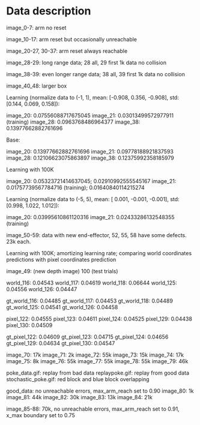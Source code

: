 # Data description

image_0-7: arm no reset

image_10-17: arm reset but occasionally unreachable

image_20-27, 30-37: arm reset always reachable

image_28-29: long range data; 28 all, 29 first 1k data no collision

image_38-39: even longer range data; 38 all, 39 first 1k data no collision

image_40_48: larger box

Learning (normalize data to (-1, 1), mean: [-0.908,  0.356, -0.908], std: [0.144, 0.069, 0.158]):

image_20: 0.07556088717675045
image_21: 0.03013499572977911 (training)
image_28: 0.0963768486964377
image_38: 0.13977662882761696

Base:

image_20: 0.13977662882761696
image_21: 0.09778188921837593
image_28: 0.12106623075863897
image_38: 0.12375992358185979

Learning with 100K

image_20: 0.05323721414637045; 0.02910992555545167
image_21: 0.01757739567784716 (training); 0.01640840114215274

Learning (normalize data to (-5, 5), mean: [ 0.001, -0.001, -0.001], std: [0.998, 1.022, 1.012]):

image_20: 0.03995610861120316
image_21: 0.02433286132548355 (training)

image_50-59: data with new end-effector, 52, 55, 58 have some defects. 23k each.


Learning with 100K; amortizing learning rate; comparing world coordinates predictions with pixel coordinates prediction

image_49: (new depth image) 100 (test trials)

world_116: 0.04543
world_117: 0.04619
world_118: 0.06644
world_125: 0.04556
world_126: 0.04447

gt_world_116: 0.04485
gt_world_117: 0.04453
gt_world_118: 0.04489
gt_world_125: 0.04541
gt_world_126: 0.04458

pixel_122: 0.04555
pixel_123: 0.04611
pixel_124: 0.04525
pixel_129: 0.04438
pixel_130: 0.04509

gt_pixel_122: 0.04609
gt_pixel_123: 0.04715
gt_pixel_124: 0.04656
gt_pixel_129: 0.04634
gt_pixel_130: 0.04547


image_70: 17k
image_71: 2k
image_72: 55k
image_73: 15k
image_74: 17k
image_75: 8k
image_76: 55k
image_77: 55k
image_78: 55k
image_79: 46k


poke_data.gif: replay from bad data
replaypoke.gif: replay from good data
stochastic_poke.gif: red block and blue block overlapping 


good_data: no unreachable errors, max_arm_reach set to 0.90
image_80: 1k
image_81: 44k
image_82: 30k 
image_83: 13k
image_84: 21k


image_85-88: 70k, no unreachable errors, max_arm_reach set to 0.91, x_max boundary set to 0.75

